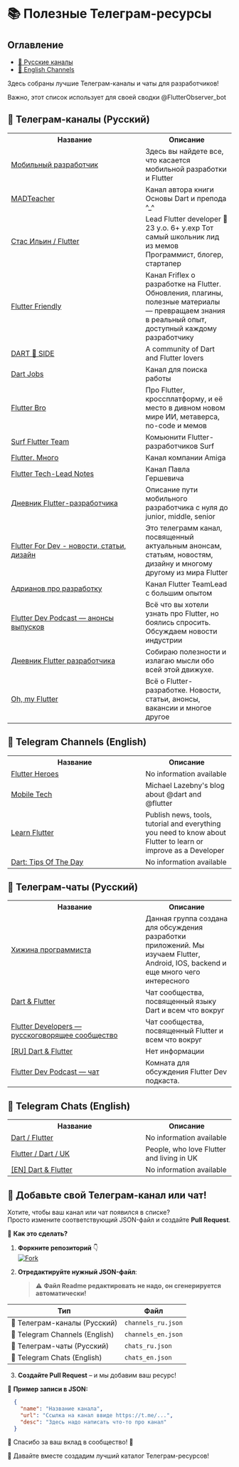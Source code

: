 <link rel="stylesheet" href="/assets/css/style.css">

# 📚 Полезные Телеграм-ресурсы

## Оглавление
- [📢 Русские каналы](#-телеграм-каналы-русский)
- [📢 English Channels](#-telegram-channels-english)

Здесь собраны лучшие Телеграм-каналы и чаты для разработчиков!

Важно, этот список использует для своей сводки @FlutterObserver_bot


## 📢 Телеграм-каналы (Русский)
<!-- START CHANNELS RU -->
<table>
  <tr>
    <th style="width: 60%;">Название</th>
    <th style="width: 40%;">Описание</th>
  </tr>
  <tr>
    <td><a href='https://t.me/mobile_developing'>Мобильный разработчик</a></td>
    <td>Здесь вы найдете все, что касается мобильной разработки и Flutter</td>
  </tr>
  <tr>
    <td><a href='https://t.me/madteacher_channel'>MADTeacher</a></td>
    <td>Канал автора книги  Основы Dart  и препода ^_^</td>
  </tr>
  <tr>
    <td><a href='https://t.me/frezycode'>Стас Ильин / Flutter</a></td>
    <td>Lead Flutter developer 👶23 y.o. 6+ y.exp Тот самый школьник лид из мемов Программист, блогер, стартапер</td>
  </tr>
  <tr>
    <td><a href='https://t.me/flutterfriendly'>Flutter Friendly</a></td>
    <td>Канал Friflex о разработке на Flutter. Обновления, плагины, полезные материалы — превращаем знания в реальный опыт, доступный каждому разработчику</td>
  </tr>
  <tr>
    <td><a href='https://t.me/dartside'>DART 🎯 SIDE</a></td>
    <td>A community of Dart and Flutter lovers</td>
  </tr>
  <tr>
    <td><a href='https://t.me/dartlang_jobs'>Dart Jobs</a></td>
    <td>Канал для поиска работы</td>
  </tr>
  <tr>
    <td><a href='https://t.me/flutterbro'>Flutter Bro</a></td>
    <td>Про Flutter, кроссплатформу, и её место в дивном новом мире ИИ, метаверса, no-code и мемов</td>
  </tr>
  <tr>
    <td><a href='https://t.me/surf_flutter'>Surf Flutter Team</a></td>
    <td>Комьюнити Flutter-разработчиков Surf</td>
  </tr>
  <tr>
    <td><a href='https://t.me/flutter_amiga'>Flutter. Много</a></td>
    <td>Канал компании Amiga</td>
  </tr>
  <tr>
    <td><a href='https://t.me/ftl_notes'>Flutter Tech-Lead Notes</a></td>
    <td>Канал Павла Гершевича</td>
  </tr>
  <tr>
    <td><a href='https://t.me/DiaryFlutterDev'>Дневник Flutter-разработчика</a></td>
    <td>Описание пути мобильного разработчика с нуля до junior, middle, senior</td>
  </tr>
  <tr>
    <td><a href='https://t.me/FlutterForDev'>Flutter For Dev - новости, статьи, дизайн</a></td>
    <td>Это телеграмм канал, посвященный актуальным анонсам, статьям, новостям, дизайну и многому другому из мира Flutter</td>
  </tr>
  <tr>
    <td><a href='https://t.me/adrianov_about'>Адрианов про разработку</a></td>
    <td>Канал Flutter TeamLead с большим опытом</td>
  </tr>
  <tr>
    <td><a href='https://t.me/flutterdevpodcast_news'>Flutter Dev Podcast — анонсы выпусков</a></td>
    <td>Всё что вы хотели узнать про Flutter, но боялись спросить. Обсуждаем новости индустрии</td>
  </tr>
  <tr>
    <td><a href='https://t.me/flutterdiary'>Дневник Flutter разработчика</a></td>
    <td>Собираю полезности и излагаю мысли обо всей этой движухе.</td>
  </tr>
  <tr>
    <td><a href='https://t.me/ohmyflutter'>Oh, my Flutter</a></td>
    <td>Всё о Flutter-разработке. Новости, статьи, анонсы, вакансии и многое другое</td>
  </tr>
</table>

<!-- END CHANNELS RU -->

## 📢 Telegram Channels (English)
<!-- START CHANNELS EN -->
<table>
  <tr>
    <th style="width: 60%;">Название</th>
    <th style="width: 40%;">Описание</th>
  </tr>
  <tr>
    <td><a href='https://t.me/flutterDev'>Flutter Heroes</a></td>
    <td>No information available</td>
  </tr>
  <tr>
    <td><a href='https://t.me/mdevnotes'>Mobile Tech</a></td>
    <td>Michael Lazebny's blog about @dart and @flutter</td>
  </tr>
  <tr>
    <td><a href='https://t.me/pathto_flutter'>Learn Flutter</a></td>
    <td>Publish news, tools, tutorial and everything you need to know about Flutter to learn or improve as a Developer</td>
  </tr>
  <tr>
    <td><a href='https://t.me/dart_tips'>Dart: Tips Of The Day</a></td>
    <td>No information available</td>
  </tr>
</table>

<!-- END CHANNELS EN -->

## 💬 Телеграм-чаты (Русский)
<!-- START CHATS RU -->
<table>
  <tr>
    <th style="width: 60%;">Название</th>
    <th style="width: 40%;">Описание</th>
  </tr>
  <tr>
    <td><a href='https://t.me/dev_hut'>Хижина программиста</a></td>
    <td>Данная группа создана для обсуждения разработки приложений. Мы изучаем Flutter, Android, IOS, backend и еще много чего интересного</td>
  </tr>
  <tr>
    <td><a href='https://t.me/rudart'>Dart & Flutter</a></td>
    <td>Чат сообщества, посвященный языку Dart и всем что вокруг</td>
  </tr>
  <tr>
    <td><a href='https://t.me/flutter_rus'>Flutter Developers — русскоговорящее сообщество</a></td>
    <td>Чат сообщества, посвященный Flutter и всем что вокруг</td>
  </tr>
  <tr>
    <td><a href='https://t.me/ru_dart'>[RU] Dart & Flutter</a></td>
    <td>Нет информации</td>
  </tr>
  <tr>
    <td><a href='https://t.me/flutterdevpodcast'>Flutter Dev Podcast — чат</a></td>
    <td>Комната для обсуждения Flutter Dev подкаста.</td>
  </tr>
</table>

<!-- END CHATS RU -->

## 💬 Telegram Chats (English)
<!-- START CHATS EN -->
<table>
  <tr>
    <th style="width: 60%;">Название</th>
    <th style="width: 40%;">Описание</th>
  </tr>
  <tr>
    <td><a href='https://t.me/dartlang_group'>Dart / Flutter</a></td>
    <td>No information available</td>
  </tr>
  <tr>
    <td><a href='https://t.me/flutter_uk'>Flutter / Dart / UK</a></td>
    <td>People, who love Flutter and living in UK</td>
  </tr>
  <tr>
    <td><a href='https://t.me/en_dart'>[EN] Dart & Flutter</a></td>
    <td>No information available</td>
  </tr>
</table>

<!-- END CHATS EN -->

## 📢 Добавьте свой Телеграм-канал или чат!

Хотите, чтобы ваш канал или чат появился в списке?  
Просто измените соответствующий JSON-файл и создайте **Pull Request**.

📌 **Как это сделать?**
1. **Форкните репозиторий** 👇  
   [![Fork](https://img.shields.io/badge/Fork-Create%20your%20copy-blue?style=for-the-badge&logo=github)](https://github.com/YOUR_REPO_NAME/fork)

2. **Отредактируйте нужный JSON-файл**:

   > ⚠️ **Файл Readme редактировать не надо, он сгенерируется автоматически!**
   
| Тип | Файл |
|------|----------------|
| 📜 Телеграм-каналы (Русский) | `channels_ru.json` |
| 📜 Telegram Channels (English) | `channels_en.json` |
| 💬 Телеграм-чаты (Русский) | `chats_ru.json` |
| 💬 Telegram Chats (English) | `chats_en.json` |

3. **Создайте Pull Request** – и мы добавим ваш ресурс!

📂 **Пример записи в JSON:**
```json
  {
    "name": "Название канала",
    "url": "Ссылка на канал ввиде https://t.me/...",
    "desc": "Здесь надо написать что-то про канал"
  }
```

🚀 Спасибо за ваш вклад в сообщество! 🙌

💙 Давайте вместе создадим лучший каталог Телеграм-ресурсов!


